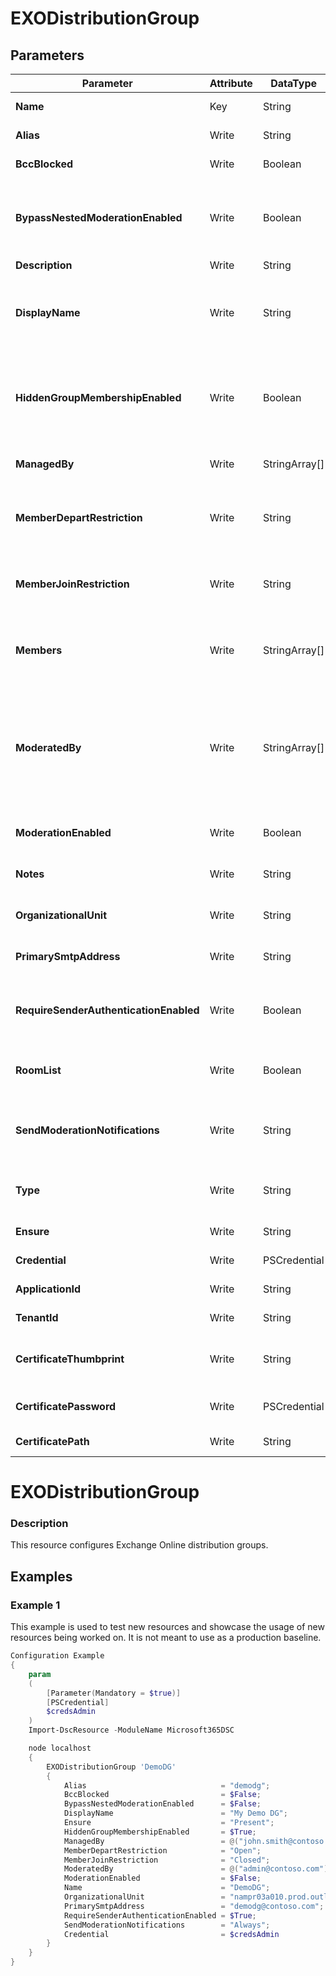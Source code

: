 ﻿# EXODistributionGroup

## Parameters

| Parameter | Attribute | DataType | Description | Allowed Values |
| --- | --- | --- | --- | --- |
| **Name** | Key | String | The Name parameter specifies a unique name for the address list. ||
| **Alias** | Write | String | Exchange alias (also known as the mail nickname) for the recipient ||
| **BccBlocked** | Write | Boolean | Is Bcc blocked for the distribution group. ||
| **BypassNestedModerationEnabled** | Write | Boolean | The ByPassNestedModerationEnabled parameter specifies how to handle message approval when a moderated group contains other moderated groups as members. ||
| **Description** | Write | String | Description of the distribution group. ||
| **DisplayName** | Write | String | The DisplayName parameter specifies the display name of the group. The display name is visible in the Exchange admin center and in address lists. The maximum length is 256 characters. ||
| **HiddenGroupMembershipEnabled** | Write | Boolean | The HiddenGroupMembershipEnabled switch specifies whether to hide the members of the distribution group from members of the group and users who aren't members of the group. ||
| **ManagedBy** | Write | StringArray[] | The ManagedBy parameter specifies an owner for the group. A group must have at least one owner. ||
| **MemberDepartRestriction** | Write | String | The MemberDepartRestriction parameter specifies the restrictions that you put on requests to leave the group. Valid values are: Open & Closed |Open, Closed|
| **MemberJoinRestriction** | Write | String | The MemberJoinRestriction parameter specifies the restrictions that you put on requests to join the group. Valid values are: Open, Closed & ApprovalRequired |Open, Closed, ApprovalRequired|
| **Members** | Write | StringArray[] | The Members parameter specifies the recipients (mail-enabled objects) that are members of the group. You can use any value that uniquely identifies the recipient. ||
| **ModeratedBy** | Write | StringArray[] | The ModeratedBy parameter specifies one or more moderators for this group. A moderator approves messages sent to the group before the messages are delivered. A moderator must be a mailbox, mail user, or mail contact in your organization. You can use any value that uniquely identifies the moderator. ||
| **ModerationEnabled** | Write | Boolean | The ModerationEnabled parameter specifies whether moderation is enabled for this recipient. ||
| **Notes** | Write | String | The Notes parameters specifies additional information about the object. ||
| **OrganizationalUnit** | Write | String | The OrganizationalUnit parameter specifies the location in Active Directory where the group is created. ||
| **PrimarySmtpAddress** | Write | String | The PrimarySmtpAddress parameter specifies the primary return email address that's used for the recipient. ||
| **RequireSenderAuthenticationEnabled** | Write | Boolean | The RequireSenderAuthenticationEnabled parameter specifies whether to accept messages only from authenticated (internal) senders. ||
| **RoomList** | Write | Boolean | The RoomList switch specifies that all members of this distribution group are room mailboxes. You don't need to specify a value with this switch. ||
| **SendModerationNotifications** | Write | String | The SendModerationNotifications parameter specifies when moderation notification messages are sent. Valid values are: Always, Internal & Never |Always, Internal, Never|
| **Type** | Write | String | The Type parameter specifies the type of group that you want to create. Valid values are: Distribution & Security |Distribution, Security|
| **Ensure** | Write | String | Specifies if this AddressList should exist. |Present, Absent|
| **Credential** | Write | PSCredential | Credentials of the Exchange Global Admin ||
| **ApplicationId** | Write | String | Id of the Azure Active Directory application to authenticate with. ||
| **TenantId** | Write | String | Id of the Azure Active Directory tenant used for authentication. ||
| **CertificateThumbprint** | Write | String | Thumbprint of the Azure Active Directory application's authentication certificate to use for authentication. ||
| **CertificatePassword** | Write | PSCredential | Username can be made up to anything but password will be used for CertificatePassword ||
| **CertificatePath** | Write | String | Path to certificate used in service principal usually a PFX file. ||

# EXODistributionGroup

### Description

This resource configures Exchange Online distribution groups.

## Examples

### Example 1

This example is used to test new resources and showcase the usage of new resources being worked on.
It is not meant to use as a production baseline.

```powershell
Configuration Example
{
    param
    (
        [Parameter(Mandatory = $true)]
        [PSCredential]
        $credsAdmin
    )
    Import-DscResource -ModuleName Microsoft365DSC

    node localhost
    {
        EXODistributionGroup 'DemoDG'
        {
            Alias                              = "demodg";
            BccBlocked                         = $False;
            BypassNestedModerationEnabled      = $False;
            DisplayName                        = "My Demo DG";
            Ensure                             = "Present";
            HiddenGroupMembershipEnabled       = $True;
            ManagedBy                          = @("john.smith@contoso.com");
            MemberDepartRestriction            = "Open";
            MemberJoinRestriction              = "Closed";
            ModeratedBy                        = @("admin@contoso.com");
            ModerationEnabled                  = $False;
            Name                               = "DemoDG";
            OrganizationalUnit                 = "nampr03a010.prod.outlook.com/Microsoft Exchange Hosted Organizations/contoso.com";
            PrimarySmtpAddress                 = "demodg@contoso.com";
            RequireSenderAuthenticationEnabled = $True;
            SendModerationNotifications        = "Always";
            Credential                         = $credsAdmin
        }
    }
}
```

